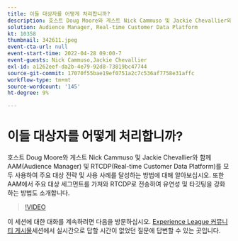 ```yaml
---
title: 이들 대상자를 어떻게 처리합니까?
description: 호스트 Doug Moore와 게스트 Nick Cammuso 및 Jackie Chevallier와 함께 Audience Manager(AAM) 및 Real-time Customer Data Platform을 모두 사용하는 방법을 살펴보십시오. (설명은 60~160자 사이여야 함)
solution: Audience Manager, Real-time Customer Data Platform
kt: 10358
thumbnail: 342611.jpeg
event-cta-url: null
event-start-time: 2022-04-28 09:00-7
event-guests: Nick Cammuso,Jackie Chevallier
exl-id: a1262eef-da2b-4e79-92d8-73819bc47744
source-git-commit: 17070f55bae19ef0751a2c7c536af7758e31affc
workflow-type: tm+mt
source-wordcount: '145'
ht-degree: 9%

---
```


# 이들 대상자를 어떻게 처리합니까?

호스트 Doug Moore와 게스트 Nick Cammuso 및 Jackie Chevallier와 함께 AAM(Audience Manager) 및 RTCDP(Real-time Customer Data Platform)를 모두 사용하여 주요 대상 전략 및 사용 사례를 달성하는 방법에 대해 알아보십시오. 또한 AAM에서 주요 대상 세그먼트를 가져와 RTCDP로 전송하여 유연성 및 타깃팅을 강화하는 방법도 소개합니다.

>[!VIDEO](https://video.tv.adobe.com/v/342611/?quality=12&learn=on)

이 세션에 대한 대화를 계속하려면 다음을 방문하십시오. [Experience League 커뮤니티 게시물](https://experienceleaguecommunities.adobe.com/t5/adobe-audience-manager/experience-league-live-post-session-discussion-how-do-i-handle/m-p/450340#M419)세션에서 실시간으로 답할 시간이 없었던 질문에 답변할 수 있는 곳입니다.
